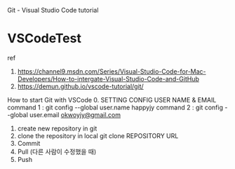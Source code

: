 Git - Visual Studio Code tutorial
# VSCodeTest


ref 
1. https://channel9.msdn.com/Series/Visual-Studio-Code-for-Mac-Developers/How-to-intergate-Visual-Studio-Code-and-GitHub
2. https://demun.github.io/vscode-tutorial/git/


How to start Git with VSCode
0. SETTING CONFIG USER NAME & EMAIL
command 1 : git config --global user.name happyjy
command 2 : git config --global user.email okwoyjy@gmail.com
1. create new repository in git
2. clone the repository in local
git clone REPOSITORY URL
3. Commit
4. Pull (다른 사람이 수정했을 때)
5. Push